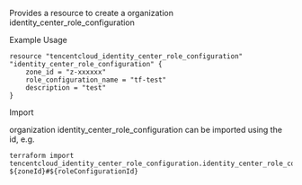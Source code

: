 Provides a resource to create a organization identity_center_role_configuration

Example Usage

```hcl
resource "tencentcloud_identity_center_role_configuration" "identity_center_role_configuration" {
    zone_id = "z-xxxxxx"
    role_configuration_name = "tf-test"
    description = "test"
}
```

Import

organization identity_center_role_configuration can be imported using the id, e.g.

```
terraform import tencentcloud_identity_center_role_configuration.identity_center_role_configuration ${zoneId}#${roleConfigurationId}
```
